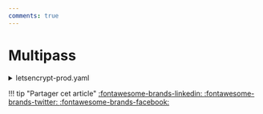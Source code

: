 ```yaml
---
comments: true
---
```


# Multipass


<details>
<summary>letsencrypt-prod.yaml</summary>
    ```yaml
    test:
      test:
        name: toto
    ```
</details>

!!! tip "Partager cet article"
    <a href="https://www.linkedin.com/shareArticle?mini=true&url={{ page.canonical_url }}"
        title="Patager l'article sur LinkedIn">
        <span class="share-article linkedin">
            :fontawesome-brands-linkedin:
        </span>
    </a>
    <a href="https://twitter.com/intent/tweet?text={{ page.title }}&url=={{ page.canonical_url }}"
        title="Patager l'article sur twitter">
        <span class="share-article twitter">
            :fontawesome-brands-twitter:
        </span>
    </a>
    <a href="https://www.facebook.com/sharer/sharer.php?u={{ page.canonical_url }}"
        title="Patager l'article sur facebook">
        <span class="share-article facebook">
            :fontawesome-brands-facebook:
        </span>
    </a>




